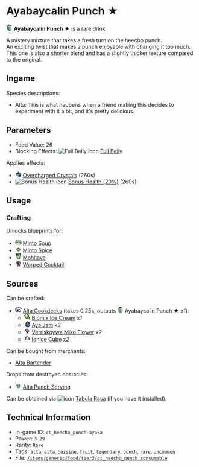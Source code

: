 # Ayabaycalin Punch ★

<img src="https://raw.githubusercontent.com/Ceterai/Enternia/main/items/generic/food/tier3/ct_heecho_punch.png" alt="Ayabaycalin Punch ★ icon" loading="lazy" width="auto" height="16px"/> **Ayabaycalin Punch ★** is a rare drink.

A mistery mixture that takes a fresh turn on the heecho punch.  
An exciting twist that makes a punch enjoyable with changing it too much. This one is also a shorter blend and has a slightly thicker texture compared to the original.

## Ingame

Species descriptions:

- Alta: This is what happens when a friend making this decides to experiment with it a bit, and it's pretty delicious.

## Parameters

- Food Value: 26
- Blocking Effects: <img src="https://starbounder.org/mediawiki/images/6/60/Status_Well_Fed.png" alt="Full Belly icon" loading="lazy" width="16px" height="16px"/> [Full Belly](https://starbounder.org/Full_Belly)

Applies effects:

- <img src="https://raw.githubusercontent.com/Ceterai/Enternia/main/stats/effects/ct_overcharged_crystals.png" alt="Overcharged Crystals icon" loading="lazy" width="auto" height="16px"/> [Overcharged Crystals](https://ceterai.github.io/MyEnternia/Wiki/OverchargedCrystals) (260s)
- <img src="https://starbounder.org/mediawiki/images/thumb/1/16/Status_Health_Boost.png/48px-Status_Health_Boost.png" alt="Bonus Health icon" loading="lazy" width="16px" height="16px"/> [Bonus Health (20%)](https://starbounder.org/Status_Effects#Stat_Boosts) (260s)

## Usage

### Crafting

Unlocks blueprints for:

- <img src="https://raw.githubusercontent.com/Ceterai/Enternia/main/items/generic/food/tier4/ct_minto_soup.png" alt="Minto Soup icon" loading="lazy" width="auto" height="16px"/> [Minto Soup](https://ceterai.github.io/MyEnternia/Wiki/MintoSoup)
- <img src="https://raw.githubusercontent.com/Ceterai/Enternia/main/items/generic/food/other/ct_minto_spice.png" alt="Minto Spice icon" loading="lazy" width="auto" height="16px"/> [Minto Spice](https://ceterai.github.io/MyEnternia/Wiki/MintoSpice)
- <img src="https://raw.githubusercontent.com/Ceterai/Enternia/main/items/generic/food/tier4/ct_mohitava_cocktail.png" alt="Mohitava icon" loading="lazy" width="auto" height="16px"/> [Mohitava](https://ceterai.github.io/MyEnternia/Wiki/Mohitava)
- <img src="https://raw.githubusercontent.com/Ceterai/Enternia/main/items/generic/food/tier4/ct_warped_cocktail.png" alt="Warped Cocktail icon" loading="lazy" width="auto" height="16px"/> [Warped Cocktail](https://ceterai.github.io/MyEnternia/Wiki/WarpedCocktail)

## Sources

Can be crafted:

- ![ ](https://raw.githubusercontent.com/Ceterai/Enternia/main/objects/alta/cooking/cookdecks/icon.png) [Alta Cookdecks](https://ceterai.github.io/MyEnternia/Wiki/AltaCookdecks) (takes 0.25s, outputs <img src="https://raw.githubusercontent.com/Ceterai/Enternia/main/items/generic/food/tier3/ct_heecho_punch.png" alt="Ayabaycalin Punch ★ icon" loading="lazy" width="auto" height="16px"/> Ayabaycalin Punch ★ x*1*):
  - <img src="https://raw.githubusercontent.com/Ceterai/Enternia/main/items/generic/food/tier2/ct_biomix_icecream.png" alt="Biomix Ice Cream icon" loading="lazy" width="auto" height="16px"/> [Biomix Ice Cream](https://ceterai.github.io/MyEnternia/Wiki/BiomixIceCream) x*1*
  - <img src="https://raw.githubusercontent.com/Ceterai/Enternia/main/items/generic/food/tier1/ct_aya_jam.png" alt="Aya Jam icon" loading="lazy" width="auto" height="16px"/> [Aya Jam](https://ceterai.github.io/MyEnternia/Wiki/AyaJam) x*2*
  - <img src="https://raw.githubusercontent.com/Ceterai/Enternia/main/objects/biome/alterash/koywa/flowers/miko/icon.png" alt="Verriskoywa Miko Flower icon" loading="lazy" width="auto" height="16px"/> [Verriskoywa Miko Flower](https://ceterai.github.io/MyEnternia/Wiki/VerriskoywaMikoFlower) x*2*
  - <img src="https://raw.githubusercontent.com/Ceterai/Enternia/main/items/generic/food/other/ct_ionice_cube.png" alt="Ionice Cube icon" loading="lazy" width="auto" height="16px"/> [Ionice Cube](https://ceterai.github.io/MyEnternia/Wiki/IoniceCube) x*2*

Can be bought from merchants:

- [Alta Bartender](https://ceterai.github.io/MyEnternia/Wiki/AltaBartender)

Drops from destroyed obstacles:

- <img src="https://raw.githubusercontent.com/Ceterai/Enternia/main/objects/alta/special/food/punch/icon.png" alt="Alta Punch Serving icon" loading="lazy" width="auto" height="16px"/> [Alta Punch Serving](https://ceterai.github.io/MyEnternia/Wiki/AltaPunchServing)

Can be obtained via <img src="https://steamuserimages-a.akamaihd.net/ugc/263843960696222713/3EC9A7C005541F7D577EBCB8C5736B4EFC9973D6/" alt="icon" width="8" height="12"/> [Tabula Rasa](https://community.playstarbound.com/resources/the-tabula-rasa.3222/) (if you have it installed).

## Technical Information

- In-game ID: `ct_heecho_punch-ayaka`
- Power: `3.29`
- Rarity: `Rare`
- Tags: [`alta`](https://ceterai.github.io/MyEnternia/Wiki/Tags/Alta), [`alta_cuisine`](https://ceterai.github.io/MyEnternia/Wiki/Tags/AltaCuisine), [`fruit`](https://ceterai.github.io/MyEnternia/Wiki/Tags/Fruit), [`legendary`](https://ceterai.github.io/MyEnternia/Wiki/Tags/Legendary), [`punch`](https://ceterai.github.io/MyEnternia/Wiki/Tags/Punch), [`rare`](https://ceterai.github.io/MyEnternia/Wiki/Tags/Rare), [`uncommon`](https://ceterai.github.io/MyEnternia/Wiki/Tags/Uncommon)
- File: [`/items/generic/food/tier3/ct_heecho_punch.consumable`](https://github.com/Ceterai/Enternia/blob/main/items/generic/food/tier3/ct_heecho_punch.consumable)
